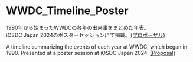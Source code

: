 # WWDC_Timeline_Poster
1990年から始まったWWDCの各年の出来事をまとめた年表。  
iOSDC Japan 2024のポスターセッションにて掲載。[(プロポーザル)](https://fortee.jp/iosdc-japan-2024/proposal/bc5a0168-cfa2-4717-a7ea-1cdf2e4593f0)

A timeline summarizing the events of each year at WWDC, which began in 1990.
Presented at a poster session at iOSDC Japan 2024. [(Proposal)](https://fortee.jp/iosdc-japan-2024/proposal/bc5a0168-cfa2-4717-a7ea-1cdf2e4593f0)
